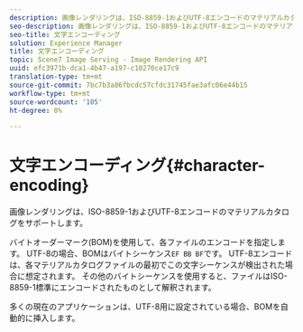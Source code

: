 ```yaml
---
description: 画像レンダリングは、ISO-8859-1およびUTF-8エンコードのマテリアルカタログをサポートします。
seo-description: 画像レンダリングは、ISO-8859-1およびUTF-8エンコードのマテリアルカタログをサポートします。
seo-title: 文字エンコーディング
solution: Experience Manager
title: 文字エンコーディング
topic: Scene7 Image Serving - Image Rendering API
uuid: efc3971b-dca1-4b47-a197-c10270ce17c9
translation-type: tm+mt
source-git-commit: 7bc7b3a86fbcdc57cfdc31745fae3afc06e44b15
workflow-type: tm+mt
source-wordcount: '105'
ht-degree: 0%

---
```



# 文字エンコーディング{#character-encoding}

画像レンダリングは、ISO-8859-1およびUTF-8エンコードのマテリアルカタログをサポートします。

バイトオーダーマーク(BOM)を使用して、各ファイルのエンコードを指定します。 UTF-8の場合、BOMはバイトシーケンス`EF BB BF`です。 UTF-8エンコードは、各マテリアルカタログファイルの最初でこの文字シーケンスが検出された場合に想定されます。 その他のバイトシーケンスを使用すると、ファイルはISO-8859-1標準にエンコードされたものとして解釈されます。

多くの現在のアプリケーションは、UTF-8用に設定されている場合、BOMを自動的に挿入します。
